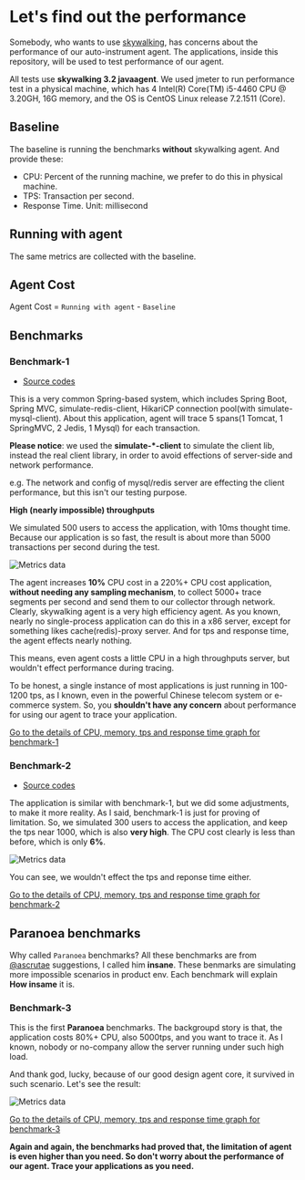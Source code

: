 # Let's find out the performance
Somebody, who wants to use [skywalking](https://github.com/wu-sheng/sky-walking), has concerns about the performance of our auto-instrument agent. The applications, inside this repository, will be used to test performance of our agent.

All tests use **skywalking 3.2 javaagent**. We used jmeter to run performance test in a physical machine, which has 4 Intel(R) Core(TM) i5-4460  CPU @ 3.20GH, 16G memory, and the OS is CentOS Linux release 7.2.1511 (Core). 

## Baseline
The baseline is running the benchmarks **without** skywalking agent. And provide these:
* CPU: Percent of the running machine, we prefer to do this in physical machine.
* TPS: Transaction per second.
* Response Time. Unit: millisecond

## Running with agent
The same metrics are collected with the baseline.

## Agent Cost
Agent Cost = `Running with agent` - `Baseline`


## Benchmarks
### Benchmark-1
* [Source codes](https://github.com/sky-walking/Agent-Benchmarks/tree/master/Benchmark-1/example)

This is a very common Spring-based system, which includes Spring Boot, Spring MVC, simulate-redis-client, HikariCP connection pool(with simulate-mysql-client). About this application, agent will trace 5 spans(1 Tomcat, 1 SpringMVC, 2 Jedis, 1 Mysql) for each transaction.

**Please notice**: we used the **simulate-*-client** to simulate the client lib, instead the real client library, in order to avoid effections of server-side and network performance. 

e.g. The network and config of mysql/redis server are effecting the client performance, but this isn't our testing purpose.

**High (nearly impossible) throughputs**

We simulated 500 users to access the application, with 10ms thought time. Because our application is so fast, the result is about more than 5000 transactions per second during the test.

![Metrics data](https://sky-walking.github.io/page-resources/3.2/performance-results/benchmark-1/contrast_graph.png)

The agent increases **10%** CPU cost in a 220%+ CPU cost application, **without needing any sampling mechanism**, to collect 5000+ trace segments per second and send them to our collector through network. Clearly, skywalking agent is a very high efficiency agent. As you known, nearly no single-process application can do this in a x86 server, except for something likes cache(redis)-proxy server. And for tps and response time, the agent effects nearly nothing. 

This means, even agent costs a little CPU in a high throughputs server, but wouldn't effect performance during tracing.

To be honest, a single instance of most applications is just running in 100-1200 tps, as I known, even in the powerful Chinese telecom system or e-commerce system. So, you **shouldn't have any concern** about performance for using our agent to trace your application.

[Go to the details of CPU, memory, tps and response time graph for benchmark-1](Benchmark-1)

### Benchmark-2
* [Source codes](https://github.com/sky-walking/Agent-Benchmarks/tree/master/Benchmark-2/example)

The application is similar with benchmark-1, but we did some adjustments, to make it more reality. As I said, benchmark-1 is just for proving of limitation. So, we simulated 300 users to access the application, and keep the tps near 1000, which is also **very high**. The CPU cost clearly is less than before, which is only **6%**.

![Metrics data](https://sky-walking.github.io/page-resources/3.2/performance-results/benchmark-2/contrast_graph.png)

You can see, we wouldn't effect the tps and reponse time either. 

[Go to the details of CPU, memory, tps and response time graph for benchmark-2](Benchmark-2)

## Paranoea benchmarks
Why called `Paranoea` benchmarks? All these benchmarks are from [@ascrutae](https://github.com/ascrutae) suggestions, I called him **insane**. These benmarks are simulating more impossible scenarios in product env. Each benchmark will explain **How insame** it is. 

### Benchmark-3
This is the first **Paranoea** benchmarks. The backgroupd story is that, the application costs 80%+ CPU, also 5000tps, and you want to trace it. As I known, nobody or no-company allow the server running under such high load.

And thank god, lucky, because of our good design agent core, it survived in such scenario. Let's see the result:

![Metrics data](https://sky-walking.github.io/page-resources/3.2/performance-results/benchmark-3/contrast_graph.png)

[Go to the details of CPU, memory, tps and response time graph for benchmark-3](Benchmark-3)



**Again and again, the benchmarks had proved that, the limitation of agent is even higher than you need. So don't worry about the performance of our agent. Trace your applications as you need.**
